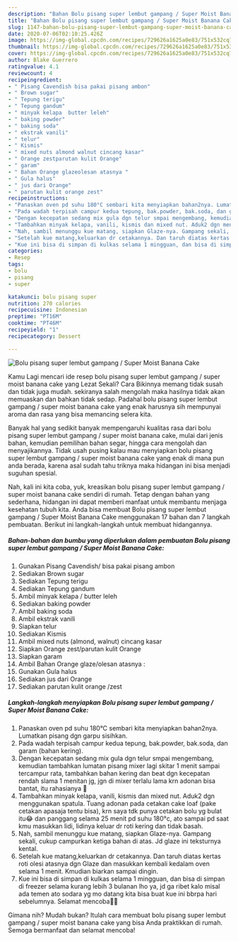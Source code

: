 ```yaml
---
description: "Bahan Bolu pisang super lembut gampang / Super Moist Banana Cake | Resep Membuat Bolu pisang super lembut gampang / Super Moist Banana Cake Yang Enak dan Simpel"
title: "Bahan Bolu pisang super lembut gampang / Super Moist Banana Cake | Resep Membuat Bolu pisang super lembut gampang / Super Moist Banana Cake Yang Enak dan Simpel"
slug: 1147-bahan-bolu-pisang-super-lembut-gampang-super-moist-banana-cake-resep-membuat-bolu-pisang-super-lembut-gampang-super-moist-banana-cake-yang-enak-dan-simpel
date: 2020-07-06T02:10:25.426Z
image: https://img-global.cpcdn.com/recipes/729626a1625a0e83/751x532cq70/bolu-pisang-super-lembut-gampang-super-moist-banana-cake-foto-resep-utama.jpg
thumbnail: https://img-global.cpcdn.com/recipes/729626a1625a0e83/751x532cq70/bolu-pisang-super-lembut-gampang-super-moist-banana-cake-foto-resep-utama.jpg
cover: https://img-global.cpcdn.com/recipes/729626a1625a0e83/751x532cq70/bolu-pisang-super-lembut-gampang-super-moist-banana-cake-foto-resep-utama.jpg
author: Blake Guerrero
ratingvalue: 4.1
reviewcount: 4
recipeingredient:
- " Pisang Cavendish bisa pakai pisang ambon"
- " Brown sugar"
- " Tepung terigu"
- " Tepung gandum"
- " minyak kelapa  butter leleh"
- " baking powder"
- " baking soda"
- " ekstrak vanili"
- " telur"
- " Kismis"
- " mixed nuts almond walnut cincang kasar"
- " Orange zestparutan kulit Orange"
- " garam"
- " Bahan Orange glazeolesan atasnya "
- " Gula halus"
- " jus dari Orange"
- " parutan kulit orange zest"
recipeinstructions:
- "Panaskan oven pd suhu 180°C sembari kita menyiapkan bahan2nya. Lumatkan pisang dgn garpu sisihkan."
- "Pada wadah terpisah campur kedua tepung, bak.powder, bak.soda, dan garam (bahan kering)."
- "Dengan kecepatan sedang mix gula dgn telur smpai mengembang, kemudian tambahkan lumatan pisang mixer lagi skitar 1 menit sampai tercampur rata, tambahkan bahan kering dan beat dgn kecepatan rendah slama 1 menitan jg, jgn di mixer terlalu lama krn adonan bisa bantat, itu rahasianya 🤗"
- "Tambahkan minyak kelapa, vanili, kismis dan mixed nut. Aduk2 dgn menggunakan spatula. Tuang adonan pada cetakan cake loaf (pake cetakan apasaja tentu bisa), krn saya tdk punya cetakan bolu yg bulat itu😂 dan panggang selama 25 menit pd suhu 180°c, ato sampai pd saat kmu masukkan lidi, lidinya keluar dr roti kering dan tidak basah."
- "Nah, sambil menunggu kue matang, siapkan Glaze-nya. Gampang sekali, cukup campurkan ketiga bahan di atas. Jd glaze ini teksturnya kental."
- "Setelah kue matang,keluarkan dr cetakannya. Dan taruh diatas kertas roti olesi atasnya dgn Glaze dan masukkan kembali kedalam oven selama 1 menit. Kmudian biarkan sampai dingin."
- "Kue ini bisa di simpan di kulkas selama 1 mingguan, dan bisa di simpan di freezer selama kurang lebih 3 bulanan lho ya, jd ga ribet kalo misal ada temen ato sodara yg mo datang kita bisa buat kue ini bbrpa hari sebelumnya. Selamat mencoba🤗🤗"
categories:
- Resep
tags:
- bolu
- pisang
- super

katakunci: bolu pisang super 
nutrition: 270 calories
recipecuisine: Indonesian
preptime: "PT16M"
cooktime: "PT46M"
recipeyield: "1"
recipecategory: Dessert

---
```



![Bolu pisang super lembut gampang / Super Moist Banana Cake](https://img-global.cpcdn.com/recipes/729626a1625a0e83/751x532cq70/bolu-pisang-super-lembut-gampang-super-moist-banana-cake-foto-resep-utama.jpg)

Kamu Lagi mencari ide resep bolu pisang super lembut gampang / super moist banana cake yang Lezat Sekali? Cara Bikinnya memang tidak susah dan tidak juga mudah. sekiranya salah mengolah maka hasilnya tidak akan memuaskan dan bahkan tidak sedap. Padahal bolu pisang super lembut gampang / super moist banana cake yang enak harusnya sih mempunyai aroma dan rasa yang bisa memancing selera kita.

Banyak hal yang sedikit banyak mempengaruhi kualitas rasa dari bolu pisang super lembut gampang / super moist banana cake, mulai dari jenis bahan, kemudian pemilihan bahan segar, hingga cara mengolah dan menyajikannya. Tidak usah pusing kalau mau menyiapkan bolu pisang super lembut gampang / super moist banana cake yang enak di mana pun anda berada, karena asal sudah tahu triknya maka hidangan ini bisa menjadi suguhan spesial.




Nah, kali ini kita coba, yuk, kreasikan bolu pisang super lembut gampang / super moist banana cake sendiri di rumah. Tetap dengan bahan yang sederhana, hidangan ini dapat memberi manfaat untuk membantu menjaga kesehatan tubuh kita. Anda bisa membuat Bolu pisang super lembut gampang / Super Moist Banana Cake menggunakan 17 bahan dan 7 langkah pembuatan. Berikut ini langkah-langkah untuk membuat hidangannya.

<!--inarticleads1-->

##### Bahan-bahan dan bumbu yang diperlukan dalam pembuatan Bolu pisang super lembut gampang / Super Moist Banana Cake:

1. Gunakan  Pisang Cavendish/ bisa pakai pisang ambon
1. Sediakan  Brown sugar
1. Sediakan  Tepung terigu
1. Sediakan  Tepung gandum
1. Ambil  minyak kelapa / butter leleh
1. Sediakan  baking powder
1. Ambil  baking soda
1. Ambil  ekstrak vanili
1. Siapkan  telur
1. Sediakan  Kismis
1. Ambil  mixed nuts (almond, walnut) cincang kasar
1. Siapkan  Orange zest/parutan kulit Orange
1. Siapkan  garam
1. Ambil  Bahan Orange glaze/olesan atasnya :
1. Gunakan  Gula halus
1. Sediakan  jus dari Orange
1. Sediakan  parutan kulit orange /zest




<!--inarticleads2-->

##### Langkah-langkah menyiapkan Bolu pisang super lembut gampang / Super Moist Banana Cake:

1. Panaskan oven pd suhu 180°C sembari kita menyiapkan bahan2nya. Lumatkan pisang dgn garpu sisihkan.
1. Pada wadah terpisah campur kedua tepung, bak.powder, bak.soda, dan garam (bahan kering).
1. Dengan kecepatan sedang mix gula dgn telur smpai mengembang, kemudian tambahkan lumatan pisang mixer lagi skitar 1 menit sampai tercampur rata, tambahkan bahan kering dan beat dgn kecepatan rendah slama 1 menitan jg, jgn di mixer terlalu lama krn adonan bisa bantat, itu rahasianya 🤗
1. Tambahkan minyak kelapa, vanili, kismis dan mixed nut. Aduk2 dgn menggunakan spatula. Tuang adonan pada cetakan cake loaf (pake cetakan apasaja tentu bisa), krn saya tdk punya cetakan bolu yg bulat itu😂 dan panggang selama 25 menit pd suhu 180°c, ato sampai pd saat kmu masukkan lidi, lidinya keluar dr roti kering dan tidak basah.
1. Nah, sambil menunggu kue matang, siapkan Glaze-nya. Gampang sekali, cukup campurkan ketiga bahan di atas. Jd glaze ini teksturnya kental.
1. Setelah kue matang,keluarkan dr cetakannya. Dan taruh diatas kertas roti olesi atasnya dgn Glaze dan masukkan kembali kedalam oven selama 1 menit. Kmudian biarkan sampai dingin.
1. Kue ini bisa di simpan di kulkas selama 1 mingguan, dan bisa di simpan di freezer selama kurang lebih 3 bulanan lho ya, jd ga ribet kalo misal ada temen ato sodara yg mo datang kita bisa buat kue ini bbrpa hari sebelumnya. Selamat mencoba🤗🤗




Gimana nih? Mudah bukan? Itulah cara membuat bolu pisang super lembut gampang / super moist banana cake yang bisa Anda praktikkan di rumah. Semoga bermanfaat dan selamat mencoba!
